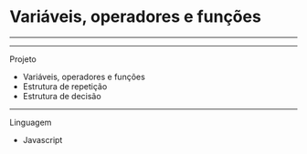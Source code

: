 # Variáveis, operadores e funções
**************************************************


**************************************************
Projeto

- Variáveis, operadores e funções
- Estrutura de repetição
- Estrutura de decisão
***********************************************
Linguagem

- Javascript

